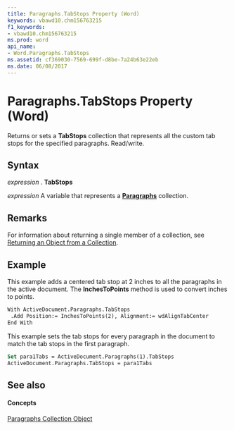 ```yaml
---
title: Paragraphs.TabStops Property (Word)
keywords: vbawd10.chm156763215
f1_keywords:
- vbawd10.chm156763215
ms.prod: word
api_name:
- Word.Paragraphs.TabStops
ms.assetid: cf369030-7569-699f-d8be-7a24b63e22eb
ms.date: 06/08/2017
---
```



# Paragraphs.TabStops Property (Word)

Returns or sets a  **TabStops** collection that represents all the custom tab stops for the specified paragraphs. Read/write.


## Syntax

 _expression_ . **TabStops**

 _expression_ A variable that represents a **[Paragraphs](Word.paragraphs.md)** collection.


## Remarks

For information about returning a single member of a collection, see [Returning an Object from a Collection](http://msdn.microsoft.com/library/28f76384-f495-9640-a7c8-10ada3fac727%28Office.15%29.aspx).


## Example

This example adds a centered tab stop at 2 inches to all the paragraphs in the active document. The  **InchesToPoints** method is used to convert inches to points.


```vb
With ActiveDocument.Paragraphs.TabStops 
 .Add Position:= InchesToPoints(2), Alignment:= wdAlignTabCenter 
End With
```

This example sets the tab stops for every paragraph in the document to match the tab stops in the first paragraph.




```vb
Set para1Tabs = ActiveDocument.Paragraphs(1).TabStops 
ActiveDocument.Paragraphs.TabStops = para1Tabs
```


## See also


#### Concepts


[Paragraphs Collection Object](Word.paragraphs.md)

